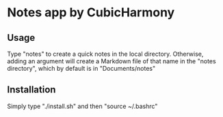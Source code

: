 # Notes app by CubicHarmony
## Usage
Type "notes" to create a quick notes in the local directory.
Otherwise, adding an argument will create a Markdown file of that name in the "notes directory", which by default is in "Documents/notes"

## Installation
Simply type "./install.sh" and then "source ~/.bashrc"
